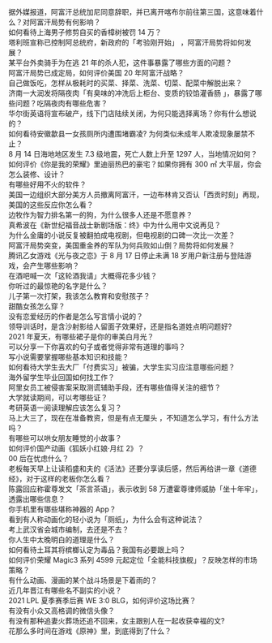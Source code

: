 据外媒报道，阿富汗总统加尼同意辞职，并已离开喀布尔前往第三国，这意味着什么？对阿富汗局势有何影响？  
如何看待上海男子修剪自买的香樟树被罚 14 万？  
塔利班宣称已控制阿总统府，新政府的「考验刚开始」 ，阿富汗局势将如何发展？  
某平台外卖骑手为在逃 21 年的杀人犯，这件事暴露了哪些方面的问题？  
阿富汗局势已成定局，如何评价美国 20 年阿富汗战略？  
自己做饭吃，怎样从极耗时的买菜、择菜、洗菜、切菜、配菜中解脱出来？  
济南一大润发将隔夜肉「有臭味的冲洗后上柜台、变质的铰馅灌香肠 」，暴露了哪些问题？吃隔夜肉有哪些危害？  
华尔街英语将宣布破产，线下门店陆续关闭，为何只能选择离场？你有什么想说的？  
如何看待安徽歙县一女孩厕所内遭围堵霸凌? 为何类似未成年人欺凌现象屡禁不止？  
8 月 14 日海地地区发生 7.3 级地震，死亡人数上升至 1297 人，当地情况如何？  
如何评价《你是我的荣耀》里迪丽热巴的豪宅？如果你拥有 300 ㎡ 大平层，你会怎么装修、设计？  
有哪些好用不火的软件？  
美国一边组织大部分美方人员撤离阿富汗，一边布林肯又否认「西贡时刻」再现，美国的这些反应你怎么看？  
边牧作为智力排名第一的狗，为什么很多人还是不愿意养？  
真希波在《新世纪福音战士新剧场版：终》中为什么用中文说再见？  
为什么金庸的小说反复被翻拍成电视剧，但电视剧的口碑一次比一次差？  
阿富汗局势突变，美国重金养的军队为何兵败如山倒？局势将如何发展？  
腾讯乙女游戏《光与夜之恋》于 8 月 17 日停止未满 18 岁用户新注册与登陆游戏，会产生哪些影响？  
在酒吧喊一次「这轮酒我请」大概得花多少钱？  
你听过的最惊艳的名字是什么？  
儿子第一次打架，我该怎么教育和安慰孩子？  
甜酷女孩怎么穿？  
没有恋爱经历的作者是怎么写言情小说的？  
领导训话时，是含沙射影给人留面子效果好，还是指名道姓点明问题好?  
2021 年夏天，有哪些裙子是你的审美白月光？  
可以分享一下你喜欢的句子或者觉得非常有道理的事吗？  
写小说需要掌握哪些基本知识和技能？  
如何看待大学生去大厂「付费实习」被骗，大学生实习应注意哪些问题？  
海外留学生毕业回国如何找工作？  
阿里女员工被侵害案采取测谎辅助手段，还有哪些值得关注的细节？  
大学就读期间，可以考哪些证？  
考研英语一阅读理解应该怎么复习？  
马上大三了，现在在准备教资，但是有点无厘头 ，不知道怎么学习，有什么方法吗？  
有哪些可以哄女朋友睡觉的小故事？  
如何评价国产动画《狐妖小红娘·月红 2》？  
00 后在忧虑什么？  
老板每天早上让读稻盛和夫的《活法》还要分享读后感，然后再给讲一章《道德经》，对于这样的老板你怎么看？  
陈露回应称霍尊发文「茶言茶语」，表示收到 58 万遭霍尊律师威胁「坐十年牢」，透露出哪些信息？  
你手机里有哪些堪称神器的 App？  
看到有人称动画化的轻小说为「厕纸」，为什么会有这种说法？  
考上武汉省会城市编制，去还是不去？  
你人生中太晚明白的道理是什么？  
如何看待土耳其将槟榔认定为毒品？我国有必要跟上吗？  
如何评价荣耀 Magic3 系列 4599 元起定位「全能科技旗舰」？反映怎样的市场策略？  
有什么动画、漫画的某个战斗场景是下着雨的？  
近几年晋江有哪些名不副实的小说？  
2021 LPL 夏季赛季后赛 WE 3:0 BLG，如何评价这场比赛？  
有没有小众又高格调的微信头像？  
有没有那种追妻火葬场还追不回来，女主跟别人在一起收获幸福的文?  
花那么多时间在游戏《原神》里，到底得到了什么？  
